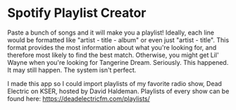 # Spotify Playlist Creator

Paste a bunch of songs and it will make you a playlist! Ideally, each line would be formatted like "artist - title - album" or even just "artist - title". This format provides the most information about what you're looking for, and therefore most likely to find the best match. Otherwise, you might get Lil' Wayne when you're looking for Tangerine Dream. Seriously. This happened. It may still happen. The system isn't perfect.

I made this app so I could import playlists of my favorite radio show, Dead Electric on KSER, hosted by David Haldeman. Playlists of every show can be found here: https://deadelectricfm.com/playlists/

